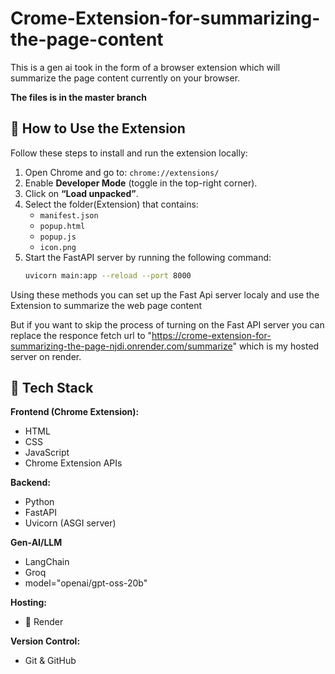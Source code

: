 # Crome-Extension-for-summarizing-the-page-content
This is a gen ai took in the form of a browser extension which will summarize the page content currently on your browser. 

**The files is in the master branch**

## 🚀 How to Use the Extension

Follow these steps to install and run the extension locally:

1. Open Chrome and go to: `chrome://extensions/`
2. Enable **Developer Mode** (toggle in the top-right corner).
3. Click on **“Load unpacked”**.
4. Select the folder(Extension) that contains:
   - `manifest.json`
   - `popup.html`
   - `popup.js`
   - `icon.png`
5. Start the FastAPI server by running the following command:
   ```bash
   uvicorn main:app --reload --port 8000
   
Using these methods you can set up the Fast Api server localy and use the Extension to summarize the web page content 

But if you want to skip the process of turning on the Fast API server you can replace the responce fetch url to "https://crome-extension-for-summarizing-the-page-njdi.onrender.com/summarize" which is my hosted server on render.

## 🔧 Tech Stack

**Frontend (Chrome Extension):**
- HTML
- CSS
- JavaScript
- Chrome Extension APIs

**Backend:**
- Python
- FastAPI
- Uvicorn (ASGI server)

 **Gen-AI/LLM**
- LangChain
- Groq
- model="openai/gpt-oss-20b"

**Hosting:**
- 🚀 Render

**Version Control:**
- Git & GitHub
